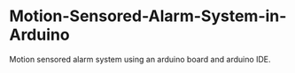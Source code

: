 # Motion-Sensored-Alarm-System-in-Arduino
Motion sensored alarm system using an arduino board and arduino IDE.

